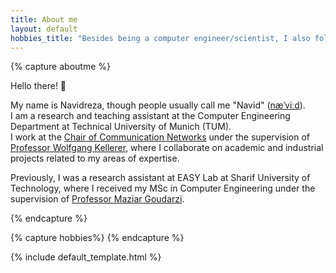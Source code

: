 ```yaml
---
title: About me
layout: default
hobbies_title: "Besides being a computer engineer/scientist, I also follow other hobbies:"
---
```


<!-- # {{ page.title }} -->

{% capture aboutme %}

Hello there! 👋
<!-- <img src="https://github.githubassets.com/images/icons/emoji/unicode/1f44b.png" alt="" class="emoji" />    -->

My name is  Navidreza, though people usually call me "Navid" \([næˈviːd](https://www.pronouncenames.com/pronounce/navid)\).   
I am a research and teaching assistant at the Computer Engineering Department at Technical University of Munich (TUM).   
I work at the [Chair of Communication Networks](https://www.ce.cit.tum.de/en/lkn/home/) under the supervision of [Professor Wolfgang Kellerer](https://www.ce.cit.tum.de/en/lkn/team/staff/kellerer-wolfgang/), where I collaborate on academic and industrial projects related to my areas of expertise.

Previously, I was a research assistant at EASY Lab at Sharif University of Technology, where I received my MSc in Computer Engineering under the supervision of [Professor Maziar Goudarzi](https://ca.linkedin.com/in/maziargoudarzi).

{% endcapture %}

{% capture hobbies%}
{% endcapture %}

{% include default_template.html %}

